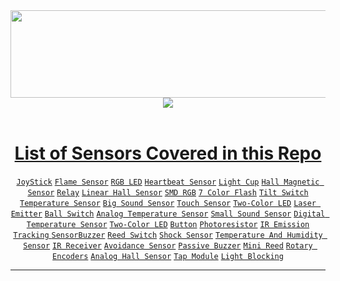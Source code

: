   </div>
<div id="header" align="center" >
  <img src="https://svg-banners.vercel.app/api?type=luminance&text1=Sensor%20Workshop%20🌻&width=900&height=140" width="800" height="140"/>


  </br>
  <a href="https://telegram.me/sanjaybyranna"><img src="https://img.shields.io/badge/Telegram-2CA5E0?style=for-the-badge&logo=telegram&logoColor=white"/>
</div>

</div>
<div id="header" align="center" >
  </br>
  
# List of Sensors Covered in this Repo
[`JoyStick`]()
[`Flame Sensor`]()
[`RGB LED`]()
[`Heartbeat Sensor`]()
[`Light Cup`]()
[`Hall Magnetic Sensor`]()
[`Relay`]()
[`Linear Hall Sensor`]()
[`SMD RGB`]()
[`7 Color Flash`]()
[`Tilt Switch`]()
[`Temperature Sensor`]()
[`Big Sound Sensor`]()
[`Touch Sensor`]()
[`Two-Color LED`]()
[`Laser Emitter`]()
[`Ball Switch`]()
[`Analog Temperature Sensor`]()
[`Small Sound Sensor`]()
[`Digital Temperature Sensor`]()
[`Two-Color LED`]()
[`Button`]()
[`Photoresistor`]()
[`IR Emission`]()
[`Tracking` ]()
[`SensorBuzzer`]()
[`Reed Switch`]()
[`Shock Sensor`]()
[`Temperature And Humidity Sensor`]()
[`IR Receiver`]()
[`Avoidance Sensor`]()
[`Passive Buzzer`]()
[`Mini Reed`]()
[`Rotary Encoders`]()
[`Analog Hall Sensor`]()
[`Tap Module`]()
[`Light Blocking`]()

</div>

--------------------------
